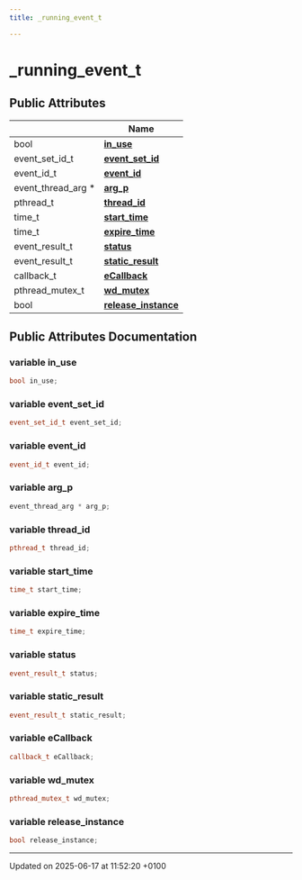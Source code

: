 ```yaml
---
title: _running_event_t

---
```


# _running_event_t





## Public Attributes

|                | Name           |
| -------------- | -------------- |
| bool | **[in_use](struct__running__event__t.md#variable-in-use)**  |
| event_set_id_t | **[event_set_id](struct__running__event__t.md#variable-event-set-id)**  |
| event_id_t | **[event_id](struct__running__event__t.md#variable-event-id)**  |
| event_thread_arg * | **[arg_p](struct__running__event__t.md#variable-arg-p)**  |
| pthread_t | **[thread_id](struct__running__event__t.md#variable-thread-id)**  |
| time_t | **[start_time](struct__running__event__t.md#variable-start-time)**  |
| time_t | **[expire_time](struct__running__event__t.md#variable-expire-time)**  |
| event_result_t | **[status](struct__running__event__t.md#variable-status)**  |
| event_result_t | **[static_result](struct__running__event__t.md#variable-static-result)**  |
| callback_t | **[eCallback](struct__running__event__t.md#variable-ecallback)**  |
| pthread_mutex_t | **[wd_mutex](struct__running__event__t.md#variable-wd-mutex)**  |
| bool | **[release_instance](struct__running__event__t.md#variable-release-instance)**  |

## Public Attributes Documentation

### variable in_use

```cpp
bool in_use;
```


### variable event_set_id

```cpp
event_set_id_t event_set_id;
```


### variable event_id

```cpp
event_id_t event_id;
```


### variable arg_p

```cpp
event_thread_arg * arg_p;
```


### variable thread_id

```cpp
pthread_t thread_id;
```


### variable start_time

```cpp
time_t start_time;
```


### variable expire_time

```cpp
time_t expire_time;
```


### variable status

```cpp
event_result_t status;
```


### variable static_result

```cpp
event_result_t static_result;
```


### variable eCallback

```cpp
callback_t eCallback;
```


### variable wd_mutex

```cpp
pthread_mutex_t wd_mutex;
```


### variable release_instance

```cpp
bool release_instance;
```


-------------------------------

Updated on 2025-06-17 at 11:52:20 +0100